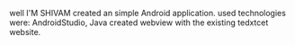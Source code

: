 well I'M SHIVAM created an simple Android application.
used technologies were: AndroidStudio, Java
created webview with the existing tedxtcet website.
